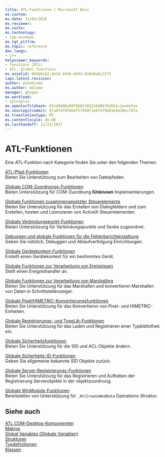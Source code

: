 ```yaml
---
title: ATL-Funktionen | Microsoft Docs
ms.custom: 
ms.date: 11/04/2016
ms.reviewer: 
ms.suite: 
ms.technology:
- cpp-windows
ms.tgt_pltfrm: 
ms.topic: reference
dev_langs:
- C++
helpviewer_keywords:
- functions [ATL]
- ATL, global functions
ms.assetid: 69db0cb2-de1d-445b-b692-020d6e8c2173
caps.latest.revision: 
author: mikeblome
ms.author: mblome
manager: ghogen
ms.workload:
- cplusplus
ms.openlocfilehash: 031d8896a99f9b02103216d0670d581c1ea4efaa
ms.sourcegitcommit: 8fa8fdf0fbb4f57950f1e8f4f9b81b4d39ec7d7a
ms.translationtype: MT
ms.contentlocale: de-DE
ms.lasthandoff: 12/21/2017
---
```

# <a name="atl-functions"></a>ATL-Funktionen


Eine ATL-Funktion nach Kategorie finden Sie unter den folgenden Themen.  
  
 [ATL-Pfad-Funktionen](../../atl/reference/com-map-global-functions.md)  
 Bieten Sie Unterstützung zum Bearbeiten von Dateipfaden.
 
 [Globale COM-Zuordnungs-Funktionen](../../atl/reference/com-map-global-functions.md)  
 Bieten Unterstützung für COM-Zuordnung **IUnknown** Implementierungen.  
  
 [Globale Funktionen zusammengesetzter Steuerelemente](../../atl/reference/composite-control-global-functions.md)  
 Bieten Sie Unterstützung für das Erstellen von Dialogfeldern und zum Erstellen, hosten und Lizenzieren von ActiveX-Steuerelementen.  
  
 [Globale Verbindungspunkt-Funktionen](../../atl/reference/connection-point-global-functions.md)  
 Bieten Unterstützung für Verbindungspunkte und Senke zugeordnet.  
  
 [Debuggen und globale Funktionen für die Fehlerberichterstattung](../../atl/reference/debugging-and-error-reporting-global-functions.md)  
 Geben Sie nützlich, Debuggen und Ablaufverfolgung Einrichtungen.  
  
 [Globale Gerätekontext-Funktionen](../../atl/reference/device-context-global-functions.md)  
 Erstellt einen Gerätekontext für ein bestimmtes Gerät.  
  
 [Globale Funktionen zur Verarbeitung von Ereignissen](../../atl/reference/event-handling-global-functions.md)  
 Stellt einen Ereignishandler an.  
  
 [Globale Funktionen zur Verarbeitung von Marshalling](../../atl/reference/marshaling-global-functions.md)  
 Bieten Sie Unterstützung für das Marshallen und konvertieren Marshallen von Daten in Schnittstellenzeiger.  
  
 [Globale Pixel/HIMETRIC-Konvertierungsfunktionen](../../atl/reference/pixel-himetric-conversion-global-functions.md)  
 Bieten Sie Unterstützung für das Konvertieren von Pixel- und HIMETRIC-Einheiten.  
  
 [Globale Registrierungs- und TypeLib-Funktionen](../../atl/reference/registry-and-typelib-global-functions.md)  
 Bieten Sie Unterstützung für das Laden und Registrieren einer Typbibliothek ein.  
  
 [Globale Sicherheitsfunktionen](../../atl/reference/security-global-functions.md)  
 Bieten Sie Unterstützung für die SID und ACL-Objekte ändern.  
  
 [Globale Sicherheits-ID-Funktionen](../../atl/reference/security-identifier-global-functions.md)  
 Geben Sie allgemeine bekannte SID Objekte zurück.  
  
 [Globale Server-Registrierungs-Funktionen](../../atl/reference/server-registration-global-functions.md)  
 Bieten Sie Unterstützung für das Registrieren und Aufheben der Registrierung Serverobjekte in der objektzuordnung.  
  
 [Globale WinModule-Funktionen](../../atl/reference/winmodule-global-functions.md)  
 Bereitstellen von Unterstützung für `_AtlCreateWndData` Operations-Struktur.  
  
## <a name="see-also"></a>Siehe auch  
    
 [ATL COM-Desktop-Komponenten](../../atl/atl-com-desktop-components.md)   
 [Makros](../../atl/reference/atl-macros.md)   
 [Global Variables (Globale Variablen)](../../atl/reference/atl-global-variables.md)   
 [Strukturen](../../atl/reference/atl-structures.md)   
 [Typdefinitionen](../../atl/reference/atl-typedefs.md)   
 [Klassen](../../atl/reference/atl-classes.md)
